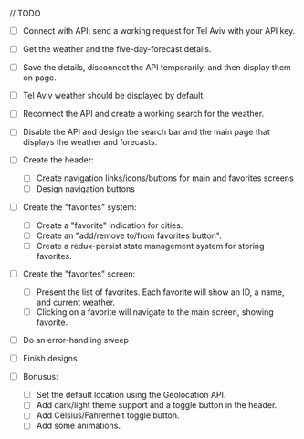 // TODO

- [ ] Connect with API: send a working request for Tel Aviv with your API key.

- [ ] Get the weather and the five-day-forecast details.

- [ ] Save the details, disconnect the API temporarily, and then display them on page.

- [ ] Tel Aviv weather should be displayed by default.

- [ ] Reconnect the API and create a working search for the weather.

- [ ] Disable the API and design the search bar and the main page that displays the weather and forecasts.

- [ ] Create the header:

  - [ ] Create navigation links/icons/buttons for main and favorites screens
  - [ ] Design navigation buttons

- [ ] Create the "favorites" system:

  - [ ] Create a "favorite" indication for cities.
  - [ ] Create an "add/remove to/from favorites button".
  - [ ] Create a redux-persist state management system for storing favorites.

- [ ] Create the "favorites" screen:

  - [ ] Present the list of favorites. Each favorite will show an ID, a name, and current weather.
  - [ ] Clicking on a favorite will navigate to the main screen, showing favorite.

- [ ] Do an error-handling sweep

- [ ] Finish designs

- [ ] Bonusus:
  - [ ] Set the default location using the Geolocation API.
  - [ ] Add dark/light theme support and a toggle button in the header.
  - [ ] Add Celsius/Fahrenheit toggle button.
  - [ ] Add some animations.

